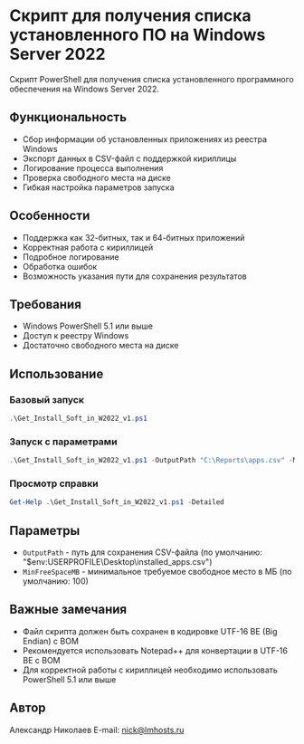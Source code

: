 # Скрипт для получения списка установленного ПО на Windows Server 2022

Скрипт PowerShell для получения списка установленного программного обеспечения на Windows Server 2022.

## Функциональность

- Сбор информации об установленных приложениях из реестра Windows
- Экспорт данных в CSV-файл с поддержкой кириллицы
- Логирование процесса выполнения
- Проверка свободного места на диске
- Гибкая настройка параметров запуска

## Особенности

- Поддержка как 32-битных, так и 64-битных приложений
- Корректная работа с кириллицей
- Подробное логирование
- Обработка ошибок
- Возможность указания пути для сохранения результатов

## Требования

- Windows PowerShell 5.1 или выше
- Доступ к реестру Windows
- Достаточно свободного места на диске

## Использование

### Базовый запуск
```powershell
.\Get_Install_Soft_in_W2022_v1.ps1
```

### Запуск с параметрами
```powershell
.\Get_Install_Soft_in_W2022_v1.ps1 -OutputPath "C:\Reports\apps.csv" -MinFreeSpaceMB 200
```

### Просмотр справки
```powershell
Get-Help .\Get_Install_Soft_in_W2022_v1.ps1 -Detailed
```

## Параметры

- `OutputPath` - путь для сохранения CSV-файла (по умолчанию: "$env:USERPROFILE\Desktop\installed_apps.csv")
- `MinFreeSpaceMB` - минимальное требуемое свободное место в МБ (по умолчанию: 100)

## Важные замечания

- Файл скрипта должен быть сохранен в кодировке UTF-16 BE (Big Endian) с BOM
- Рекомендуется использовать Notepad++ для конвертации в UTF-16 BE с BOM
- Для корректной работы с кириллицей необходимо использовать PowerShell 5.1 или выше

## Автор

Александр Николаев
E-mail: nick@lmhosts.ru 